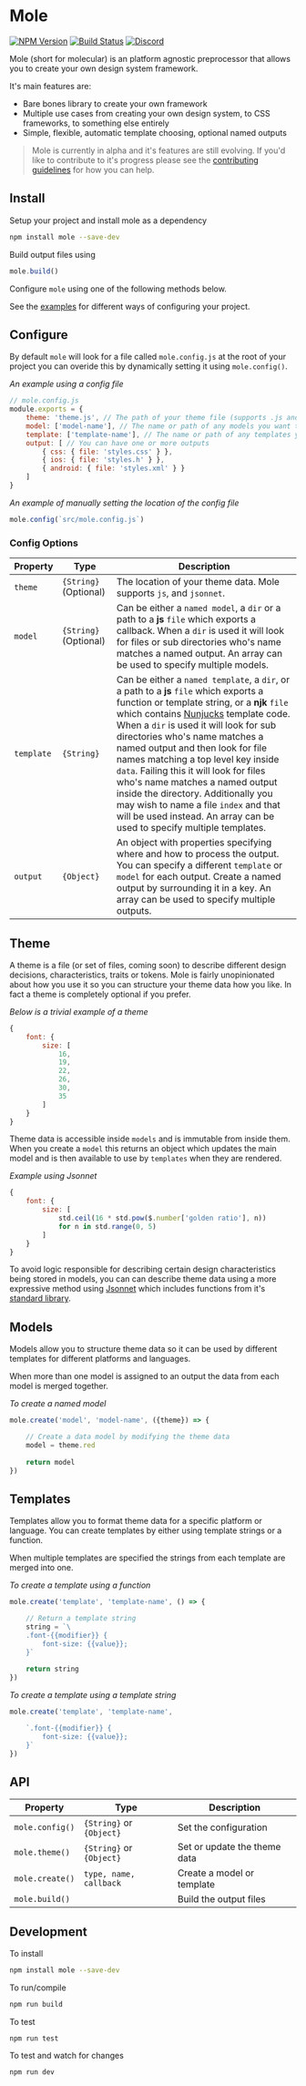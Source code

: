 # Mole

[![NPM Version][npm-img]][npm-url]
[![Build Status][cli-img]][cli-url]
[![Discord][discord-img]][discord-url]

Mole (short for molecular) is an platform agnostic preprocessor that allows you to create your own design system framework.

It's main features are:

- Bare bones library to create your own framework
- Multiple use cases from creating your own design system, to CSS frameworks, to something else entirely
- Simple, flexible, automatic template choosing, optional named outputs

> Mole is currently in alpha and it's features are still evolving. If you'd like to contribute to it's progress please see the [contributing guidelines](./CONTRIBUTING.md) for how you can help.

## Install

Setup your project and install mole as a dependency

```bash
npm install mole --save-dev
```

Build output files using

```js
mole.build()
```

Configure `mole` using one of the following methods below.

See the [examples](https://github.com/limitlessloop/mole/tree/master/examples) for different ways of configuring your project.

## Configure

By default `mole` will look for a file called `mole.config.js` at the root of your project you can overide this by dynamically setting it using `mole.config()`.

*An example using a config file*

```js
// mole.config.js
module.exports = {
    theme: 'theme.js', // The path of your theme file (supports .js and .jsonnet) 
    model: ['model-name'], // The name or path of any models you want to use (optional)
    template: ['template-name'], // The name or path of any templates you want to use
    output: [ // You can have one or more outputs
        { css: { file: 'styles.css' } }, 
        { ios: { file: 'styles.h' } },
        { android: { file: 'styles.xml' } }
    ]
}
```

*An example of manually setting the location of the config file*

```js
mole.config(`src/mole.config.js`)
```

### Config Options

| Property   | Type                               | Description                                                                                                                                                                                                                                                                                                                                                                                                                                                                                                                                                                                                         |
| ---------- | ---------------------------------- | ------------------------------------------------------------------------------------------------------------------------------------------------------------------------------------------------------------------------------------------------------------------------------------------------------------------------------------------------------------------------------------------------------------------------------------------------------------------------------------------------------------------------------------------------------------------------------------------------------------------- |
| `theme`    | <nobr>`{String}` (Optional)</nobr> | The location of your theme data. Mole supports `js`, and `jsonnet`.                                                                                                                                                                                                                                                                                                                                                                                                                                                                                                                                                 |
| `model`    | <nobr>`{String}` (Optional)</nobr> | Can be either a `named model`, a `dir` or a path to a __js__ `file` which exports a callback. When a `dir` is used it will look for files or sub directories who's name matches a named output. An array can be used to specify multiple models.                                                                                                                                                                                                                                                                                                                                                                    |
| `template` | <nobr>`{String}`</nobr>            | Can be either a `named template`, a `dir`, or a path to a __js__ `file` which exports a function or template string, or a __njk__ `file` which contains [Nunjucks](https://mozilla.github.io/nunjucks/) template code. When a `dir` is used it will look for sub directories who's name matches a named output and then look for file names matching a top level key inside `data`. Failing this it will look for files who's name matches a named output inside the directory. Additionally you may wish to name a file `index` and that will be used instead. An array can be used to specify multiple templates. |
| `output`   | <nobr>`{Object}`</nobr>            | An object with properties specifying where and how to process the output. You can specify a different `template` or `model` for each output. Create a named output by surrounding it in a key. An array can be used to specify multiple outputs.                                                                                                                                                                                                                                                                                                                                                                    |


## Theme

A theme is a file (or set of files, coming soon) to describe different design decisions, characteristics, traits or tokens. Mole is fairly unopinionated about how you use it so you can structure your theme data how you like. In fact a theme is completely optional if you prefer.

*Below is a trivial example of a theme*

```js
{
    font: {
        size: [
            16,
            19,
            22,
            26,
            30,
            35
        ]
    }
}
```

Theme data is accessible inside `models` and is immutable from inside them. When you create a `model` this returns an object which updates the main model and is then available to use by `templates` when they are rendered.

*Example using Jsonnet*

```js
{
    font: {
        size: [
            std.ceil(16 * std.pow($.number['golden ratio'], n))
            for n in std.range(0, 5)
        ]
    }
}
```

To avoid logic responsible for describing certain design characteristics being stored in models, you can can describe theme data using a more expressive method using [Jsonnet]() which includes functions from it's [standard library]().

## Models

Models allow you to structure theme data so it can be used by different templates for different platforms and languages.

When more than one model is assigned to an output the data from each model is merged together.

*To create a named model*

```js
mole.create('model', 'model-name', ({theme}) => {

    // Create a data model by modifying the theme data
    model = theme.red
    
    return model
})
```

## Templates

Templates allow you to format theme data for a specific platform or language. You can create templates by either using template strings or a function.

When multiple templates are specified the strings from each template are merged into one.

*To create a template using a function*

```js
mole.create('template', 'template-name', () => {

    // Return a template string 
    string = `\
    .font-{{modifier}} {
        font-size: {{value}};
    }`
    
    return string
})
```

*To create a template using a template string*

```js
mole.create('template', 'template-name',

    `.font-{{modifier}} {
        font-size: {{value}};
    }`
})
```
## API

| Property        | Type                     | Description                  |
| --------------- | ------------------------ | ---------------------------- |
| `mole.config()` | `{String}` or `{Object}` | Set the configuration        |
| `mole.theme()`  | `{String}` or `{Object}` | Set or update the theme data |
| `mole.create()` | `type, name, callback`   | Create a model or template   |
| `mole.build()`  |                          | Build the output files       |


## Development

To install

```bash
npm install mole --save-dev
```

To run/compile

```bash
npm run build
```

To test

```
npm run test
```

To test and watch for changes

```
npm run dev
```
[discord-url]: https://discord.gg/BDEvF8m
[discord-img]: https://img.shields.io/discord/617327499554193445
[cli-img]: https://img.shields.io/travis/limitlessloop/mole.svg
[cli-url]: https://travis-ci.org/limitlessloop/mole
[npm-img]: https://img.shields.io/npm/v/mole.svg
[npm-url]: https://www.npmjs.com/package/mole
